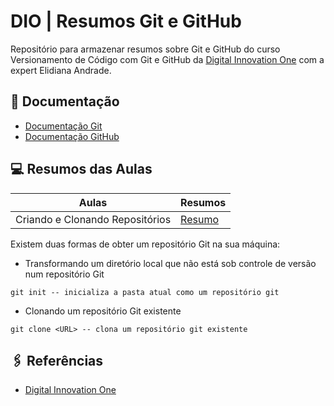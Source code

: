 
# DIO | Resumos Git e GitHub

Repositório para armazenar resumos sobre Git e GitHub do curso Versionamento de Código com Git e GitHub da [Digital Innovation One](https://www.dio.me/) com a expert Elidiana Andrade.

## 📝 Documentação
- [Documentação Git](https://git-scm/doc)
- [Documentação GitHub](https://docs.github)

## 💻 Resumos das Aulas

| Aulas | Resumos |
|--------|---------|
| Criando e Clonando Repositórios | [Resumo]() | 
Existem duas formas de obter um repositório Git na sua máquina:

- Transformando um diretório local que não está sob controle de versão num repositório Git

```
git init -- inicializa a pasta atual como um repositório git
```

- Clonando um repositório Git existente
```
git clone <URL> -- clona um repositório git existente
```

## 🖇️ Referências
- [Digital Innovation One](https://www.dio.me/)
